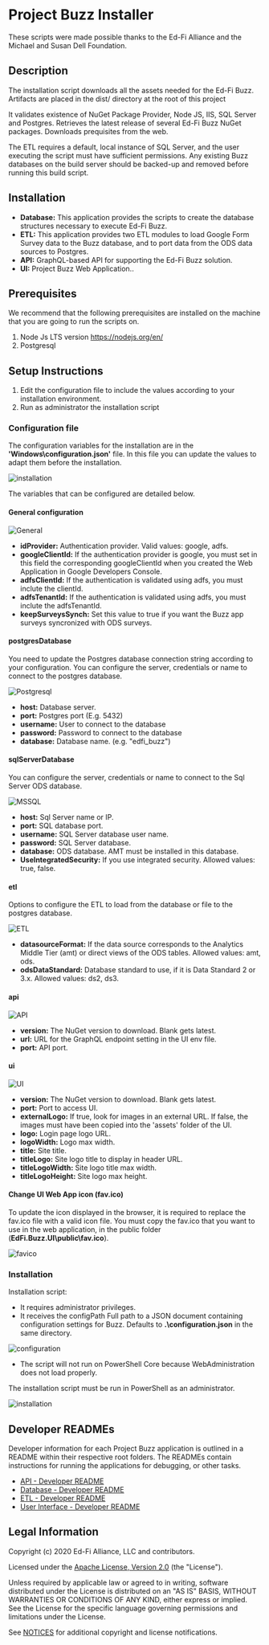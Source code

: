 # Project Buzz Installer

These scripts were made possible thanks to the Ed-Fi Alliance and the Michael and Susan Dell Foundation.

## Description

The installation script downloads all the assets needed for the Ed-Fi Buzz. Artifacts are placed in the dist/ directory at the root of this project

It validates existence of NuGet Package Provider, Node JS, IIS, SQL Server and Postgres. Retrieves the latest release of several Ed-Fi Buzz NuGet packages. Downloads prequisites from the web.

The ETL requires a default, local instance of SQL Server, and the user executing the script must have sufficient permissions. Any existing Buzz databases on the build server should be backed-up and removed before running this build script.

## Installation
- **Database:** This application provides the scripts to create the database structures necessary to execute Ed-Fi Buzz.
- **ETL:** This application provides two ETL modules to load Google Form Survey data to the Buzz database, and to port data from the ODS data sources to Postgres.
- **API:** GraphQL-based API for supporting the Ed-Fi Buzz solution.
- **UI:** Project Buzz Web Application..

## Prerequisites
We recommend that the following prerequisites are installed on the machine that you are going to run the scripts on.

1. Node Js LTS version https://nodejs.org/en/
2. Postgresql

## Setup Instructions
1. Edit the configuration file to include the values according to your installation environment.
2. Run as administrator the installation script

### Configuration file

The configuration variables for the installation are in the **'Windows\configuration.json'** file. In this file you can update the values to adapt them before the installation.

![installation](./images/configFile.png)

The variables that can be configured are detailed below.

#### General configuration

![General](./images/idProvider.png)

- **idProvider:** Authentication provider. Valid values: google, adfs.
- **googleClientId:** If the authentication provider is google, you must set in this field the corresponding googleClientId when you created the Web Application in Google Developers Console.
- **adfsClientId:** If the authentication is validated using adfs, you must inclute the clientId.
- **adfsTenantId:** If the authentication is validated using adfs, you must inclute the adfsTenantId.
- **keepSurveysSynch:** Set this value to true if you want the Buzz app surveys syncronized with ODS surveys.

#### postgresDatabase

You need to update the Postgres database connection string according to your configuration. You can configure the server, credentials or name to connect to the postgres database.

![Postgresql](./images/postgresDatabase.png)

- **host:** Database server.
- **port:** Postgres port (E.g. 5432)
- **username:** User to connect to the database
- **password:** Password to connect to the database
- **database:** Database name. (e.g. "edfi_buzz")

#### sqlServerDatabase

You can configure the server, credentials or name to connect to the Sql Server ODS database.

![MSSQL](./images/sqlServerDatabase.png)

- **host:** Sql Server name or IP.
- **port:** SQL database port.
- **username:** SQL Server database user name.
- **password:** SQL Server database.
- **database:** ODS database. AMT must be installed in this database.
- **UseIntegratedSecurity:** If you use integrated security. Allowed values: true, false.

#### etl

Options to configure the ETL to load from the database or file to the postgres database.

![ETL](./images/etl.png)

- **datasourceFormat:** If the data source corresponds to the Analytics Middle Tier (amt) or direct views of the ODS tables. Allowed values: amt, ods.
- **odsDataStandard:** Database standard to use, if it is Data Standard 2 or 3.x. Allowed values: ds2, ds3.

#### api

![API](./images/api.png)

- **version:** The NuGet version to download. Blank gets latest.
- **url:**  URL for the GraphQL endpoint setting in the UI env file.
- **port:** API port.

#### ui

![UI](./images/UI.png)

- **version:** The NuGet version to download. Blank gets latest.
- **port:** Port to access UI.
- **externalLogo:** If true, look for images in an external URL. If false, the images must have been copied into the 'assets' folder of the UI. 
- **logo:** Login page logo URL.
- **logoWidth:** Logo max width.
- **title:** Site title.
- **titleLogo:** Site logo title to display in header URL.
- **titleLogoWidth:** Site logo title max width.
- **titleLogoHeight:** Site logo max height.

#### Change UI Web App icon (fav.ico)
To update the icon displayed in the browser, it is required to replace the fav.ico file with a valid icon file. You must copy the fav.ico that you want to use in the web application, in the public folder (**EdFi.Buzz.UI\public\fav.ico**).

![favico](./images/favico.png)

### Installation
Installation script:
- It requires administrator privileges.
- It receives the configPath Full path to a JSON document containing configuration settings for Buzz. Defaults to **.\configuration.json** in the same directory.

![configuration](./images/configurationJSON.png)

- The script will not run on PowerShell Core because WebAdministration does not load properly.

The installation script must be run in PowerShell as an administrator.

![installation](./images/install.png)

## Developer READMEs

Developer information for each Project Buzz application is outlined in a README within their respective root folders. The READMEs contain instructions for running the applications for debugging, or other tasks.

* [API - Developer README](../../EdFi.Buzz.Api/README.md)
* [Database -  Developer README](../../EdFi.Buzz.Database/README.md)
* [ETL -  Developer README](../../EdFi.Buzz.Etl/README.md)
* [User Interface -  Developer README](../../EdFi.Buzz.UI/README.md)


## Legal Information

Copyright (c) 2020 Ed-Fi Alliance, LLC and contributors.

Licensed under the [Apache License, Version 2.0](../../LICENSE) (the "License").

Unless required by applicable law or agreed to in writing, software
distributed under the License is distributed on an "AS IS" BASIS,
WITHOUT WARRANTIES OR CONDITIONS OF ANY KIND, either express or implied.
See the License for the specific language governing permissions and
limitations under the License.

See [NOTICES](../../NOTICES.md) for additional copyright and license notifications.
